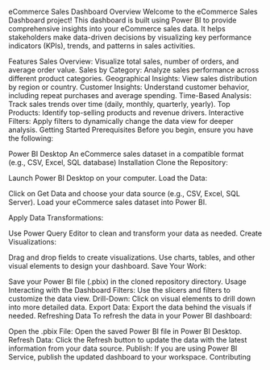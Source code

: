eCommerce Sales Dashboard
Overview
Welcome to the eCommerce Sales Dashboard project! This dashboard is built using Power BI to provide comprehensive insights into your eCommerce sales data. It helps stakeholders make data-driven decisions by visualizing key performance indicators (KPIs), trends, and patterns in sales activities.

Features
Sales Overview: Visualize total sales, number of orders, and average order value.
Sales by Category: Analyze sales performance across different product categories.
Geographical Insights: View sales distribution by region or country.
Customer Insights: Understand customer behavior, including repeat purchases and average spending.
Time-Based Analysis: Track sales trends over time (daily, monthly, quarterly, yearly).
Top Products: Identify top-selling products and revenue drivers.
Interactive Filters: Apply filters to dynamically change the data view for deeper analysis.
Getting Started
Prerequisites
Before you begin, ensure you have the following:

Power BI Desktop
An eCommerce sales dataset in a compatible format (e.g., CSV, Excel, SQL database)
Installation
Clone the Repository:


Launch Power BI Desktop on your computer.
Load the Data:

Click on Get Data and choose your data source (e.g., CSV, Excel, SQL Server).
Load your eCommerce sales dataset into Power BI.

Apply Data Transformations:

Use Power Query Editor to clean and transform your data as needed.
Create Visualizations:

Drag and drop fields to create visualizations.
Use charts, tables, and other visual elements to design your dashboard.
Save Your Work:

Save your Power BI file (.pbix) in the cloned repository directory.
Usage
Interacting with the Dashboard
Filters: Use the slicers and filters to customize the data view.
Drill-Down: Click on visual elements to drill down into more detailed data.
Export Data: Export the data behind the visuals if needed.
Refreshing Data
To refresh the data in your Power BI dashboard:

Open the .pbix File: Open the saved Power BI file in Power BI Desktop.
Refresh Data: Click the Refresh button to update the data with the latest information from your data source.
Publish: If you are using Power BI Service, publish the updated dashboard to your workspace.
Contributing
